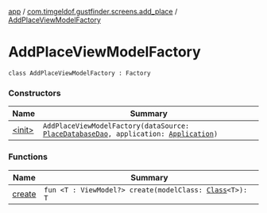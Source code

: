 [app](../../index.md) / [com.timgeldof.gustfinder.screens.add_place](../index.md) / [AddPlaceViewModelFactory](./index.md)

# AddPlaceViewModelFactory

`class AddPlaceViewModelFactory : Factory`

### Constructors

| Name | Summary |
|---|---|
| [&lt;init&gt;](-init-.md) | `AddPlaceViewModelFactory(dataSource: `[`PlaceDatabaseDao`](../../com.timgeldof.gustfinder.database/-place-database-dao/index.md)`, application: `[`Application`](https://developer.android.com/reference/android/app/Application.html)`)` |

### Functions

| Name | Summary |
|---|---|
| [create](create.md) | `fun <T : ViewModel?> create(modelClass: `[`Class`](https://docs.oracle.com/javase/6/docs/api/java/lang/Class.html)`<T>): T` |
